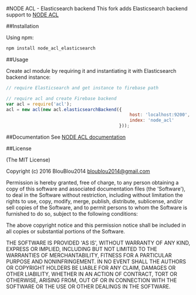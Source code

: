 #NODE ACL - Elasticsearch backend
This fork adds Elasticsearch backend support to [NODE ACL](https://github.com/OptimalBits/node_acl)

##Installation

Using npm:

```javascript
npm install node_acl_elasticsearch
```

##Usage

Create acl module by requiring it and instantiating it with Elasticsearch backend instance:

```javascript
// require Elasticsearch and get instance to firebase path

// require acl and create Firebase backend
var acl = require('acl');
acl = new acl(new acl.elasticsearchBackend({
                                               host: 'localhost:9200',
                                               index: 'node_acl'
                                           }));
```

##Documentation
See [NODE ACL documentation](https://github.com/OptimalBits/node_acl#documentation)

##License 

(The MIT License)

Copyright (c) 2016 BlouBlou2014 <bloublou2014@gmail.com>

Permission is hereby granted, free of charge, to any person obtaining
a copy of this software and associated documentation files (the
'Software'), to deal in the Software without restriction, including
without limitation the rights to use, copy, modify, merge, publish,
distribute, sublicense, and/or sell copies of the Software, and to
permit persons to whom the Software is furnished to do so, subject to
the following conditions:

The above copyright notice and this permission notice shall be
included in all copies or substantial portions of the Software.

THE SOFTWARE IS PROVIDED 'AS IS', WITHOUT WARRANTY OF ANY KIND,
EXPRESS OR IMPLIED, INCLUDING BUT NOT LIMITED TO THE WARRANTIES OF
MERCHANTABILITY, FITNESS FOR A PARTICULAR PURPOSE AND NONINFRINGEMENT.
IN NO EVENT SHALL THE AUTHORS OR COPYRIGHT HOLDERS BE LIABLE FOR ANY
CLAIM, DAMAGES OR OTHER LIABILITY, WHETHER IN AN ACTION OF CONTRACT,
TORT OR OTHERWISE, ARISING FROM, OUT OF OR IN CONNECTION WITH THE
SOFTWARE OR THE USE OR OTHER DEALINGS IN THE SOFTWARE.
